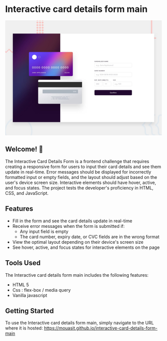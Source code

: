 # Interactive card details form main

![Design preview for the Notifications page](./design/desktop-preview.jpg)

## Welcome! 👋

The Interactive Card Details Form is a frontend challenge that requires creating a responsive form for users to input their card details and see them update in real-time. Error messages should be displayed for incorrectly formatted input or empty fields, and the layout should adjust based on the user's device screen size. Interactive elements should have hover, active, and focus states. The project tests the developer's proficiency in HTML, CSS, and JavaScript.

## Features

- Fill in the form and see the card details update in real-time
- Receive error messages when the form is submitted if:
  - Any input field is empty
  - The card number, expiry date, or CVC fields are in the wrong format
- View the optimal layout depending on their device's screen size
- See hover, active, and focus states for interactive elements on the page

## Tools Used

The Interactive card details form main includes the following features:

- HTML 5
- Css : flex-box / media query
- Vanilla javascript

## Getting Started

To use the Interactive card details form main, simply navigate to the URL where it is hosted: https://mouasit.github.io/interactive-card-details-form-main
